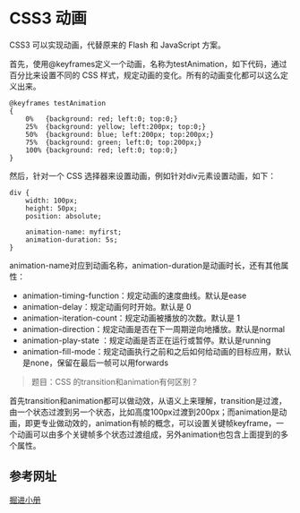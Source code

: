 # CSS3 动画

CSS3 可以实现动画，代替原来的 Flash 和 JavaScript 方案。

首先，使用@keyframes定义一个动画，名称为testAnimation，如下代码，通过百分比来设置不同的 CSS 样式，规定动画的变化。所有的动画变化都可以这么定义出来。

```
@keyframes testAnimation
{
    0%   {background: red; left:0; top:0;}
    25%  {background: yellow; left:200px; top:0;}
    50%  {background: blue; left:200px; top:200px;}
    75%  {background: green; left:0; top:200px;}
    100% {background: red; left:0; top:0;}
}
```

然后，针对一个 CSS 选择器来设置动画，例如针对div元素设置动画，如下：

```
div {
    width: 100px;
    height: 50px;
    position: absolute;

    animation-name: myfirst;
    animation-duration: 5s;
}
```

animation-name对应到动画名称，animation-duration是动画时长，还有其他属性：

* animation-timing-function：规定动画的速度曲线。默认是ease
* animation-delay：规定动画何时开始。默认是 0
* animation-iteration-count：规定动画被播放的次数。默认是 1
* animation-direction：规定动画是否在下一周期逆向地播放。默认是normal
* animation-play-state ：规定动画是否正在运行或暂停。默认是running
* animation-fill-mode：规定动画执行之前和之后如何给动画的目标应用，默认是none，保留在最后一帧可以用forwards

> 题目：CSS 的transition和animation有何区别？

首先transition和animation都可以做动效，从语义上来理解，transition是过渡，由一个状态过渡到另一个状态，比如高度100px过渡到200px；而animation是动画，即更专业做动效的，animation有帧的概念，可以设置关键帧keyframe，一个动画可以由多个关键帧多个状态过渡组成，另外animation也包含上面提到的多个属性。


## 参考网址
[掘进小册]()